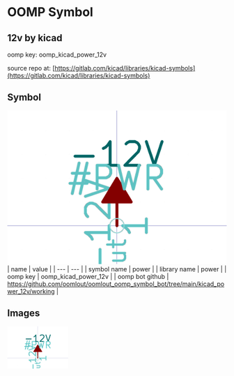 # OOMP Symbol  
## 12v  by kicad  
  
oomp key: oomp_kicad_power_12v  
  
source repo at: [https://gitlab.com/kicad/libraries/kicad-symbols](https://gitlab.com/kicad/libraries/kicad-symbols)  
## Symbol  
  
[![working.png](working_600.png)](working.png)  
| name | value | 
| --- | --- | 
| symbol name | power | 
| library name | power | 
| oomp key | oomp_kicad_power_12v | 
| oomp bot github | https://github.com/oomlout/oomlout_oomp_symbol_bot/tree/main/kicad_power_12v/working | 
## Images  
  
[![working.png](working_140.png)](working.png)  
